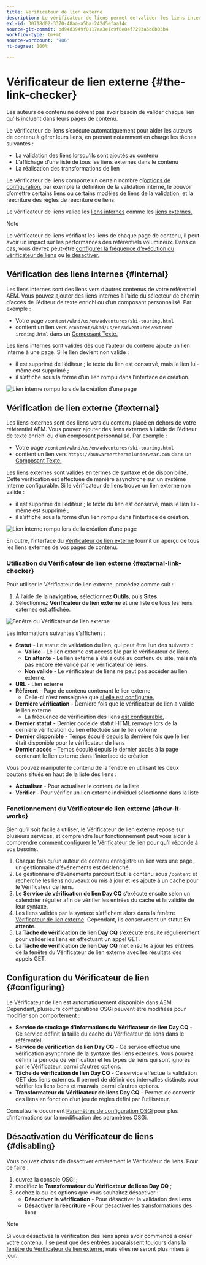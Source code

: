 ```yaml
---
title: Vérificateur de lien externe
description: Le vérificateur de liens permet de valider les liens internes et externes et de réécrire les liens.
exl-id: 30718d02-3370-48aa-a5ba-242d5efaa14c
source-git-commit: bd94d3949f0117aa3e1c9f0e84f7293a5d6b03b4
workflow-type: tm+mt
source-wordcount: '986'
ht-degree: 100%

---
```


# Vérificateur de lien externe {#the-link-checker}

Les auteurs de contenu ne doivent pas avoir besoin de valider chaque lien qu’ils incluent dans leurs pages de contenu.

Le vérificateur de liens s’exécute automatiquement pour aider les auteurs de contenu à gérer leurs liens, en prenant notamment en charge les tâches suivantes :

* La validation des liens lorsqu’ils sont ajoutés au contenu
* L’affichage d’une liste de tous les liens externes dans le contenu
* La réalisation des transformations de lien

Le vérificateur de liens comporte un certain nombre d’[options de configuration](#configuring), par exemple la définition de la validation interne, le pouvoir d’omettre certains liens ou certains modèles de liens de la validation, et la réécriture des règles de réécriture de liens.

Le vérificateur de liens valide les [liens internes](#internal) comme les [liens externes.](#external)

>[!NOTE]
>
>Le vérificateur de liens vérifiant les liens de chaque page de contenu, il peut avoir un impact sur les performances des référentiels volumineux. Dans ce cas, vous devrez peut-être [configurer la fréquence d’exécution du vérificateur de liens](#configuring) ou [le désactiver.](#disabling)

## Vérification des liens internes {#internal}

Les liens internes sont des liens vers d’autres contenus de votre référentiel AEM. Vous pouvez ajouter des liens internes à l’aide du sélecteur de chemin d’accès de l’éditeur de texte enrichi ou d’un composant personnalisé. Par exemple :

* Votre page `/content/wknd/us/en/adventures/ski-touring.html`
* contient un lien vers `/content/wknd/us/en/adventures/extreme-ironing.html` dans un [Composant Texte.](https://experienceleague.adobe.com/docs/experience-manager-core-components/using/components/text.html?lang=fr)

Les liens internes sont validés dès que l’auteur du contenu ajoute un lien interne à une page. Si le lien devient non valide :

* il est supprimé de l’éditeur ; le texte du lien est conservé, mais le lien lui-même est supprimé ;
* il s’affiche sous la forme d’un lien rompu dans l’interface de création.

![Lien interne rompu lors de la création d’une page](assets/link-checker-invalid-link-internal.png)

## Vérification de lien externe {#external}

Les liens externes sont des liens vers du contenu placé en dehors de votre référentiel AEM. Vous pouvez ajouter des liens externes à l’aide de l’éditeur de texte enrichi ou d’un composant personnalisé. Par exemple :

* Votre page `/content/wknd/us/en/adventures/ski-touring.html`
* contient un lien vers `https://bunwarmerthermalunderwear.com` dans un [Composant Texte.](https://experienceleague.adobe.com/docs/experience-manager-core-components/using/components/text.html)

Les liens externes sont validés en termes de syntaxe et de disponibilité. Cette vérification est effectuée de manière asynchrone sur un système interne configurable. Si le vérificateur de liens trouve un lien externe non valide :

* il est supprimé de l’éditeur ; le texte du lien est conservé, mais le lien lui-même est supprimé ;
* il s’affiche sous la forme d’un lien rompu dans l’interface de création.

![Lien interne rompu lors de la création d’une page](assets/link-checker-invalid-link-external.png)

En outre, l’interface du [Vérificateur de lien externe](#external-link-checker) fournit un aperçu de tous les liens externes de vos pages de contenu.

### Utilisation du Vérificateur de lien externe {#external-link-checker}

Pour utiliser le Vérificateur de lien externe, procédez comme suit :

1. À l’aide de la **navigation**, sélectionnez **Outils**, puis **Sites**.
1. Sélectionnez **Vérificateur de lien externe** et une liste de tous les liens externes est affichée.

![Fenêtre du Vérificateur de lien externe](assets/external-link-checker.png)

Les informations suivantes s’affichent :

* **Statut** - Le statut de validation du lien, qui peut être l’un des suivants :
   * **Valide** - Le lien externe est accessible par le vérificateur de liens.
   * **En attente** - Le lien externe a été ajouté au contenu du site, mais n’a pas encore été validé par le vérificateur de liens.
   * **Non valide** - Le vérificateur de liens ne peut pas accéder au lien externe.
* **URL** - Lien externe
* **Référent** - Page de contenu contenant le lien externe
   * Celle-ci n’est renseignée que [si elle est configurée.](#configuring)
* **Dernière vérification** - Dernière fois que le vérificateur de lien a validé le lien externe
   * La fréquence de vérification des liens [est configurable.](#configuring)
* **Dernier statut** - Dernier code de statut HTML renvoyé lors de la dernière vérification du lien effectuée sur le lien externe
* **Dernier disponible** - Temps écoulé depuis la dernière fois que le lien était disponible pour le vérificateur de liens
* **Dernier accès** - Temps écoulé depuis le dernier accès à la page contenant le lien externe dans l’interface de création

Vous pouvez manipuler le contenu de la fenêtre en utilisant les deux boutons situés en haut de la liste des liens :

* **Actualiser** - Pour actualiser le contenu de la liste
* **Vérifier** - Pour vérifier un lien externe individuel sélectionné dans la liste

### Fonctionnement du Vérificateur de lien externe {#how-it-works}

Bien qu’il soit facile à utiliser, le Vérificateur de lien externe repose sur plusieurs services, et comprendre leur fonctionnement peut vous aider à comprendre comment [configurer le Vérificateur de lien](#configuring) pour qu’il réponde à vos besoins.

1. Chaque fois qu’un auteur de contenu enregistre un lien vers une page, un gestionnaire d’événements est déclenché.
1. Le gestionnaire d’événements parcourt tout le contenu sous `/content` et recherche les liens nouveaux ou mis à jour et les ajoute à un cache pour le Vérificateur de liens.
1. Le **Service de vérification de lien Day CQ** s’exécute ensuite selon un calendrier régulier afin de vérifier les entrées du cache et la validité de leur syntaxe.
1. Les liens validés par la syntaxe s’affichent alors dans la fenêtre [Vérificateur de lien externe](#external-link-checker). Cependant, ils conserveront un statut **En attente**.
1. La **Tâche de vérification de lien Day CQ** s’exécute ensuite régulièrement pour valider les liens en effectuant un appel GET.
1. La **Tâche de vérification de lien Day CQ** met ensuite à jour les entrées de la fenêtre du Vérificateur de lien externe avec les résultats des appels GET.

## Configuration du Vérificateur de lien {#configuring}

Le Vérificateur de lien est automatiquement disponible dans AEM. Cependant, plusieurs configurations OSGi peuvent être modifiées pour modifier son comportement :

* **Service de stockage d’informations du Vérificateur de lien Day CQ** - Ce service définit la taille du cache du Vérificateur de liens dans le référentiel.
* **Service de vérification de lien Day CQ** - Ce service effectue une vérification asynchrone de la syntaxe des liens externes. Vous pouvez définir la période de vérification et les types de liens qui sont ignorés par le Vérificateur, parmi d’autres options.
* **Tâche de vérification de lien Day CQ** - Ce service effectue la validation GET des liens externes. Il permet de définir des intervalles distincts pour vérifier les liens bons et mauvais, parmi d’autres options.
* **Transformateur du Vérificateur de liens Day CQ** - Permet de convertir des liens en fonction d’un jeu de règles défini par l’utilisateur.

Consultez le document [Paramètres de configuration OSGi](/help/sites-deploying/osgi-configuration-settings.md) pour plus d’informations sur la modification des paramètres OSGi.

## Désactivation du Vérificateur de liens {#disabling}

Vous pouvez choisir de désactiver entièrement le Vérificateur de liens. Pour ce faire :

1. ouvrez la console OSGi ;
1. modifiez le **Transformateur du Vérificateur de liens Day CQ** ;
1. cochez la ou les options que vous souhaitez désactiver :
   * **Désactiver la vérification** - Pour désactiver la validation des liens
   * **Désactiver la réécriture** - Pour désactiver les transformations des liens

>[!NOTE]
>
>Si vous désactivez la vérification des liens après avoir commencé à créer votre contenu, il se peut que des entrées apparaissent toujours dans la [fenêtre du Vérificateur de lien externe](#external-link-checker), mais elles ne seront plus mises à jour.
